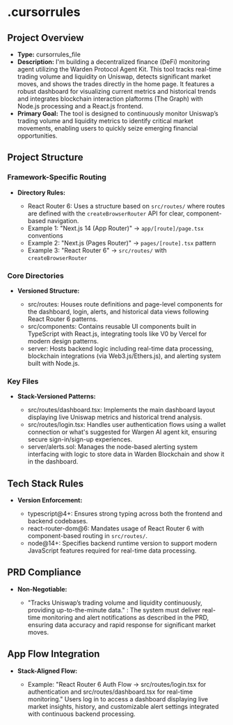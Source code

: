 # .cursorrules

## Project Overview

*   **Type:** cursorrules_file
*   **Description:** I'm building a decentralized finance (DeFi) monitoring agent utilizing the Warden Protocol Agent Kit. This tool tracks real-time trading volume and liquidity on Uniswap, detects significant market moves, and shows the trades directly in the home page. It features a robust dashboard for visualizing current metrics and historical trends and integrates blockchain interaction plaftorms (The Graph) with Node.js processing and a React.js frontend.
*   **Primary Goal:** The tool is designed to continuously monitor Uniswap’s trading volume and liquidity metrics to identify critical market movements, enabling users to quickly seize emerging financial opportunities.

## Project Structure

### Framework-Specific Routing

*   **Directory Rules:**

    *   React Router 6: Uses a structure based on `src/routes/` where routes are defined with the `createBrowserRouter` API for clear, component-based navigation.
    *   Example 1: "Next.js 14 (App Router)" → `app/[route]/page.tsx` conventions
    *   Example 2: "Next.js (Pages Router)" → `pages/[route].tsx` pattern
    *   Example 3: "React Router 6" → `src/routes/` with `createBrowserRouter`

### Core Directories

*   **Versioned Structure:**

    *   src/routes: Houses route definitions and page-level components for the dashboard, login, alerts, and historical data views following React Router 6 patterns.
    *   src/components: Contains reusable UI components built in TypeScript with React.js, integrating tools like V0 by Vercel for modern design patterns.
    *   server: Hosts backend logic including real-time data processing, blockchain integrations (via Web3.js/Ethers.js), and alerting system built with Node.js.

### Key Files

*   **Stack-Versioned Patterns:**

    *   src/routes/dashboard.tsx: Implements the main dashboard layout displaying live Uniswap metrics and historical trend analysis.
    *   src/routes/login.tsx: Handles user authentication flows using a wallet connection or what's suggested for Wargen AI agent kit, ensuring secure sign-in/sign-up experiences.
    *   server/alerts.sol: Manages the node-based alerting system interfacing with logic to store data in Warden Blockchain and show it in the dashboard.

## Tech Stack Rules

*   **Version Enforcement:**

    *   typescript@4+: Ensures strong typing across both the frontend and backend codebases.
    *   react-router-dom@6: Mandates usage of React Router 6 with component-based routing in `src/routes/`.
    *   node@14+: Specifies backend runtime version to support modern JavaScript features required for real-time data processing.

## PRD Compliance

*   **Non-Negotiable:**

    *   "Tracks Uniswap’s trading volume and liquidity continuously, providing up-to-the-minute data." : The system must deliver real-time monitoring and alert notifications as described in the PRD, ensuring data accuracy and rapid response for significant market moves.

## App Flow Integration

*   **Stack-Aligned Flow:**

    *   Example: "React Router 6 Auth Flow → src/routes/login.tsx for authentication and src/routes/dashboard.tsx for real-time monitoring." Users log in to access a dashboard displaying live market insights, history, and customizable alert settings integrated with continuous backend processing.
